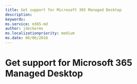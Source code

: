 ```yaml
---
title: Get support for Microsoft 365 Managed Desktop
description:  
keywords: 
ms.service: m365-md
author: jdeckerms
ms.localizationpriority: medium
ms.date: 06/06/2018
---
```


# Get support for Microsoft 365 Managed Desktop